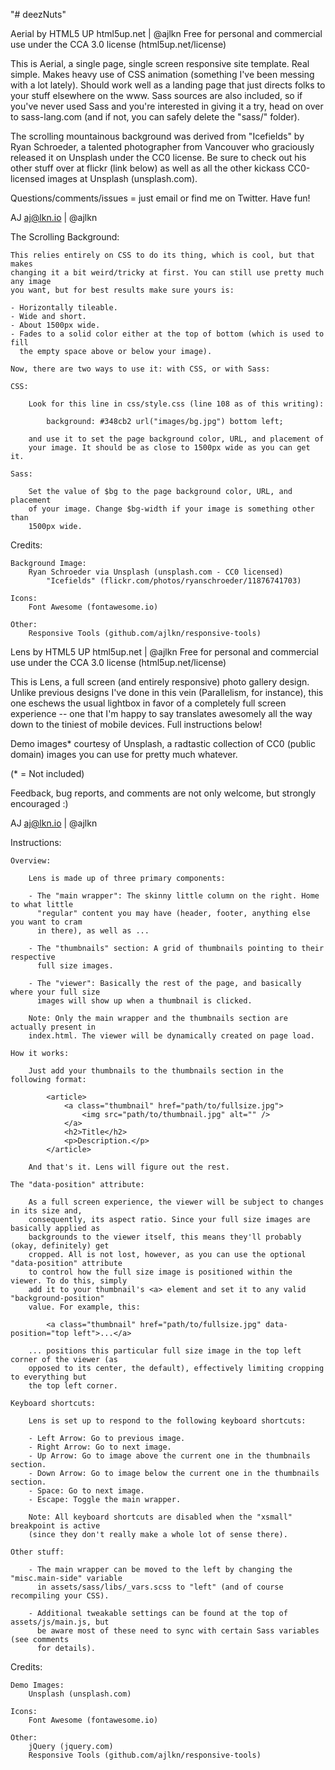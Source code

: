 "# deezNuts"

Aerial by HTML5 UP
html5up.net | @ajlkn
Free for personal and commercial use under the CCA 3.0 license (html5up.net/license)

This is Aerial, a single page, single screen responsive site template. Real simple.
Makes heavy use of CSS animation (something I've been messing with a lot lately).
Should work well as a landing page that just directs folks to your stuff elsewhere
on the www. Sass sources are also included, so if you've never used Sass and you're
interested in giving it a try, head on over to sass-lang.com (and if not, you can
safely delete the "sass/" folder).

The scrolling mountainous background was derived from "Icefields" by Ryan Schroeder,
a talented photographer from Vancouver who graciously released it on Unsplash under
the CC0 license. Be sure to check out his other stuff over at flickr (link below)
as well as all the other kickass CC0-licensed images at Unsplash (unsplash.com).

Questions/comments/issues = just email or find me on Twitter. Have fun!

AJ
aj@lkn.io | @ajlkn

The Scrolling Background:

    This relies entirely on CSS to do its thing, which is cool, but that makes
    changing it a bit weird/tricky at first. You can still use pretty much any image
    you want, but for best results make sure yours is:

    - Horizontally tileable.
    - Wide and short.
    - About 1500px wide.
    - Fades to a solid color either at the top of bottom (which is used to fill
      the empty space above or below your image).

    Now, there are two ways to use it: with CSS, or with Sass:

    CSS:

    	Look for this line in css/style.css (line 108 as of this writing):

    		background: #348cb2 url("images/bg.jpg") bottom left;

    	and use it to set the page background color, URL, and placement of
    	your image. It should be as close to 1500px wide as you can get it.

    Sass:

    	Set the value of $bg to the page background color, URL, and placement
    	of your image. Change $bg-width if your image is something other than
    	1500px wide.

Credits:

    Background Image:
    	Ryan Schroeder via Unsplash (unsplash.com - CC0 licensed)
    		"Icefields" (flickr.com/photos/ryanschroeder/11876741703)

    Icons:
    	Font Awesome (fontawesome.io)

    Other:
    	Responsive Tools (github.com/ajlkn/responsive-tools)

Lens by HTML5 UP
html5up.net | @ajlkn
Free for personal and commercial use under the CCA 3.0 license (html5up.net/license)

This is Lens, a full screen (and entirely responsive) photo gallery design. Unlike previous
designs I've done in this vein (Parallelism, for instance), this one eschews the usual
lightbox in favor of a completely full screen experience -- one that I'm happy to say
translates awesomely all the way down to the tiniest of mobile devices. Full instructions
below!

Demo images\* courtesy of Unsplash, a radtastic collection of CC0 (public domain) images
you can use for pretty much whatever.

(\* = Not included)

Feedback, bug reports, and comments are not only welcome, but strongly encouraged :)

AJ
aj@lkn.io | @ajlkn

Instructions:

    Overview:

    	Lens is made up of three primary components:

    	- The "main wrapper": The skinny little column on the right. Home to what little
    	  "regular" content you may have (header, footer, anything else you want to cram
    	  in there), as well as ...

    	- The "thumbnails" section: A grid of thumbnails pointing to their respective
    	  full size images.

    	- The "viewer": Basically the rest of the page, and basically where your full size
    	  images will show up when a thumbnail is clicked.

    	Note: Only the main wrapper and the thumbnails section are actually present in
    	index.html. The viewer will be dynamically created on page load.

    How it works:

    	Just add your thumbnails to the thumbnails section in the following format:

    		<article>
    			<a class="thumbnail" href="path/to/fullsize.jpg">
    				<img src="path/to/thumbnail.jpg" alt="" />
    			</a>
    			<h2>Title</h2>
    			<p>Description.</p>
    		</article>

    	And that's it. Lens will figure out the rest.

    The "data-position" attribute:

    	As a full screen experience, the viewer will be subject to changes in its size and,
    	consequently, its aspect ratio. Since your full size images are basically applied as
    	backgrounds to the viewer itself, this means they'll probably (okay, definitely) get
    	cropped. All is not lost, however, as you can use the optional "data-position" attribute
    	to control how the full size image is positioned within the viewer. To do this, simply
    	add it to your thumbnail's <a> element and set it to any valid "background-position"
    	value. For example, this:

    		<a class="thumbnail" href="path/to/fullsize.jpg" data-position="top left">...</a>

    	... positions this particular full size image in the top left corner of the viewer (as
    	opposed to its center, the default), effectively limiting cropping to everything but
    	the top left corner.

    Keyboard shortcuts:

    	Lens is set up to respond to the following keyboard shortcuts:

    	- Left Arrow: Go to previous image.
    	- Right Arrow: Go to next image.
    	- Up Arrow: Go to image above the current one in the thumbnails section.
    	- Down Arrow: Go to image below the current one in the thumbnails section.
    	- Space: Go to next image.
    	- Escape: Toggle the main wrapper.

    	Note: All keyboard shortcuts are disabled when the "xsmall" breakpoint is active
    	(since they don't really make a whole lot of sense there).

    Other stuff:

    	- The main wrapper can be moved to the left by changing the "misc.main-side" variable
    	  in assets/sass/libs/_vars.scss to "left" (and of course recompiling your CSS).

    	- Additional tweakable settings can be found at the top of assets/js/main.js, but
    	  be aware most of these need to sync with certain Sass variables (see comments
    	  for details).

Credits:

    Demo Images:
    	Unsplash (unsplash.com)

    Icons:
    	Font Awesome (fontawesome.io)

    Other:
    	jQuery (jquery.com)
    	Responsive Tools (github.com/ajlkn/responsive-tools)
